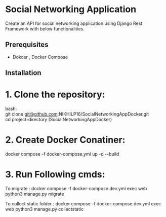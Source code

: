 # Social Networking Application
Create an API for social networking application using Django Rest Framework with below functionalities.


## Prerequisites
- Dokcer , Docker Compose


## Installation

# 1. Clone the repository:
   bash:      
   git clone git@github.com:NIKHILP16/SocialNetworkingAppDocker.git  
   cd project-directory (SocialNetworkingAppDocker) 

# 2. Create Docker Conatiner:
   docker compose -f docker-compose.yml up -d --build

# 3. Run Following cmds:
   To migrate :
      docker compose -f docker-compose.dev.yml  exec web python3 manage.py migrate

   To collect static folder :
      docker compose -f docker-compose.dev.yml  exec web python3 manage.py collectstatic
